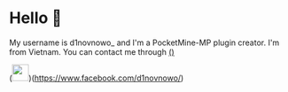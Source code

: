 # Hello 👋
My username is d1novnowo_ and I'm a PocketMine-MP plugin creator. I'm from Vietnam. You can contact me through [()]()
 




(<img src="https://raw.githubusercontent.com/MartinHeinz/MartinHeinz/master/wave.gif" width="30px" height="30px">)(https://www.facebook.com/d1novnowo/)

